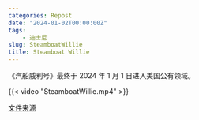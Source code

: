 ```yaml
---
categories: Repost
date: "2024-01-02T00:00:00Z"
tags:
    - 迪士尼
slug: SteamboatWillie
title: Steamboat Willie
---
```


《汽船威利号》最终于 2024 年 1 月 1 日进入美国公有领域。

{{< video "SteamboatWillie.mp4" >}}

[文件来源](https://archive.org/details/steamboat-willie-mickey)
